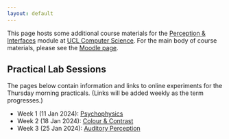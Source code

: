 ```yaml
---
layout: default
---
```

This page hosts some additional course materials for the
[Perception & Interfaces](https://www.ucl.ac.uk/module-catalogue/modules/perception-and-interfaces-COMP0160)
module at [UCL Computer Science](https://www.ucl.ac.uk/computer-science/).
For the main body of course materials, please see the
[Moodle page](https://moodle.ucl.ac.uk/course/view.php?id=33682).

## Practical Lab Sessions

The pages below contain information and links to online experiments for the Thursday
morning practicals. (Links will be added weekly as the term progresses.)

* Week 1 (11 Jan 2024): [Psychophysics](lab1.html)
* Week 2 (18 Jan 2024): [Colour & Contrast](lab2.html)
* Week 3 (25 Jan 2024): [Auditory Perception](lab3.html)

<!--
* Week 4 (01 Feb 2024): [Data & Tactility](lab4.html)

Briefings for weeks 5-10 are on [Moodle](https://moodle.ucl.ac.uk/course/view.php?id=30035&section=17#tabs-tree-start).
These make use of [Unity](https://unity.com/download), please install this before Lab 5
if you have not done so already. The suggested Unity version is 2019.4.34f1
[[Windows](https://download.unity3d.com/download_unity/6a9faed444f2/UnityDownloadAssistant-2019.4.34f1.exe),
[Mac](https://download.unity3d.com/download_unity/6a9faed444f2/UnityDownloadAssistant-2019.4.34f1.dmg)],
but in practice more recent versions also seem to work fine.

The custom Unity packages for these labs can be downloaded from the links below:

* [Weeks 5-7](https://github.com/davidswapp/CD_ratios/archive/refs/heads/main.zip)
* [Week 8](https://github.com/davidswapp/CD_ratios/raw/main/lab8.unitypackage)
* [Weeks 9-10](https://github.com/davidswapp/CD_ratios/raw/main/lab9.unitypackage)

Some additional Unity code developed in later sessions may be found in the
[Unity](https://github.com/comp0160/unity) repository.
-->

<!--
## Coursework

There is one assessed coursework component, worth 30% of the overall module marks.
Details of this assignment can be found at the link below.

* [Individual Coursework Brief](coursework.html)
-->